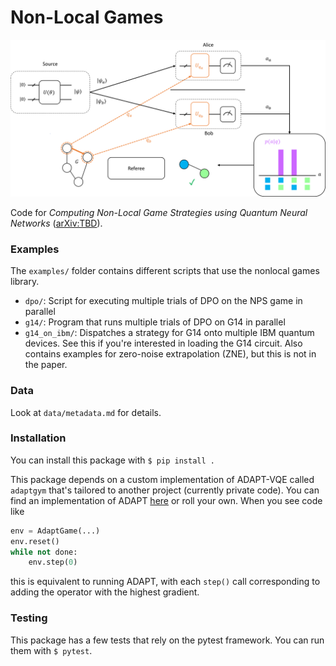 # Non-Local Games

![Diagram of non-local game](images/nlg_diagram.png)

Code for _Computing Non-Local Game Strategies using Quantum Neural Networks_ ([arXiv:TBD](target:_blank)).

### Examples

The `examples/` folder contains different scripts that use the nonlocal games library.

- `dpo/`: Script for executing multiple trials of DPO on the NPS game in parallel
- `g14/`: Program that runs multiple trials of DPO on G14 in parallel
- `g14_on_ibm/`: Dispatches a strategy for G14 onto multiple IBM quantum devices. See this if you're interested in loading the G14 circuit. Also contains examples for zero-noise extrapolation (ZNE), but this is not in the paper.

### Data

Look at `data/metadata.md` for details.

### Installation

You can install this package with `$ pip install .`

This package depends on a custom implementation of ADAPT-VQE called `adaptgym` that's tailored to another project (currently private code). You can find an implementation of ADAPT [here](https://github.com/nmayhall-vt/adapt-vqe) or roll your own. When you see code like

```python
env = AdaptGame(...)
env.reset()
while not done:
    env.step(0)
```

this is equivalent to running ADAPT, with each `step()` call corresponding to adding the operator with the highest gradient.

### Testing

This package has a few tests that rely on the pytest framework. You can run them with `$ pytest`.
